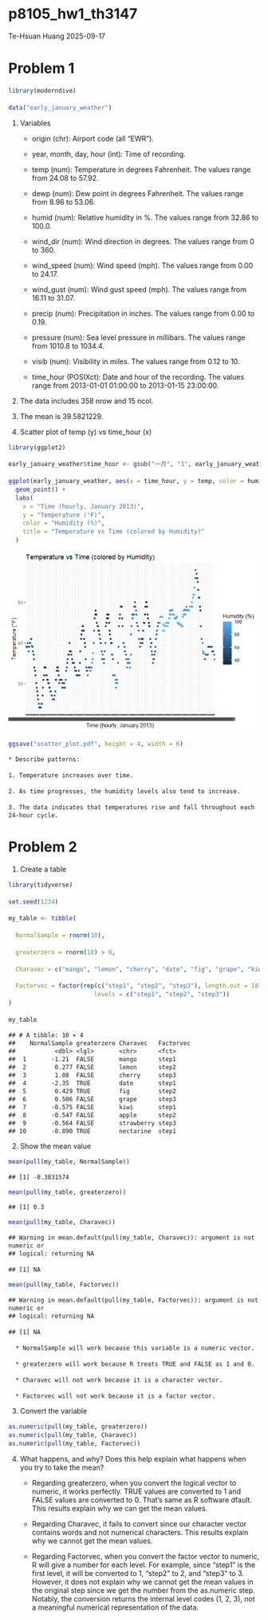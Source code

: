 p8105_hw1_th3147
================
Te-Hsuan Huang
2025-09-17

# Problem 1

``` r
library(moderndive)

data("early_january_weather")
```

1.  Variables

    - origin (chr): Airport code (all “EWR”).

    - year, month, day, hour (int): Time of recording.

    - temp (num): Temperature in degrees Fahrenheit. The values range
      from 24.08 to 57.92.

    - dewp (num): Dew point in degrees Fahrenheit. The values range from
      8.96 to 53.06.

    - humid (num): Relative humidity in %. The values range from 32.86
      to 100.0.

    - wind_dir (num): Wind direction in degrees. The values range from 0
      to 360.

    - wind_speed (num): Wind speed (mph). The values range from 0.00 to
      24.17.

    - wind_gust (num): Wind gust speed (mph). The values range from
      16.11 to 31.07.

    - precip (num): Precipitation in inches. The values range from 0.00
      to 0.19.

    - pressure (num): Sea level pressure in millibars. The values range
      from 1010.8 to 1034.4.

    - visib (num): Visibility in miles. The values range from 0.12 to
      10.

    - time_hour (POSIXct): Date and hour of the recording. The values
      range from 2013-01-01 01:00:00 to 2013-01-15 23:00:00.

2.  The data includes 358 nrow and 15 ncol.

3.  The mean is 39.5821229.

4.  Scatter plot of temp (y) vs time_hour (x)

``` r
library(ggplot2)

early_january_weather$time_hour <- gsub("一月", "1", early_january_weather$time_hour)

ggplot(early_january_weather, aes(x = time_hour, y = temp, color = humid)) +
  geom_point() +
  labs(
    x = "Time (hourly, January 2013)",
    y = "Temperature (°F)",
    color = "Humidity (%)",
    title = "Temperature vs Time (colored by Humidity)"
  )
```

![](p8105_hw1_th3147_files/figure-gfm/unnamed-chunk-2-1.png)<!-- -->

``` r
ggsave("scatter_plot.pdf", height = 4, width = 6)
```

    * Describe patterns:

    1. Temperature increases over time.

    2. As time progresses, the humidity levels also tend to increase.

    3. The data indicates that temperatures rise and fall throughout each 24-hour cycle.

# Problem 2

1.  Create a table

``` r
library(tidyverse)

set.seed(1234)

my_table <- tibble(
  
  NormalSample = rnorm(10),
  
  greaterzero = rnorm(10) > 0,
  
  Charavec = c("mango", "lemon", "cherry", "date", "fig", "grape", "kiwi", "apple", "strawberry", "nectarine"),
  
  Factorvec = factor(rep(c("step1", "step2", "step3"), length.out = 10),
                        levels = c("step1", "step2", "step3"))
)

my_table
```

    ## # A tibble: 10 × 4
    ##    NormalSample greaterzero Charavec   Factorvec
    ##           <dbl> <lgl>       <chr>      <fct>    
    ##  1       -1.21  FALSE       mango      step1    
    ##  2        0.277 FALSE       lemon      step2    
    ##  3        1.08  FALSE       cherry     step3    
    ##  4       -2.35  TRUE        date       step1    
    ##  5        0.429 TRUE        fig        step2    
    ##  6        0.506 FALSE       grape      step3    
    ##  7       -0.575 FALSE       kiwi       step1    
    ##  8       -0.547 FALSE       apple      step2    
    ##  9       -0.564 FALSE       strawberry step3    
    ## 10       -0.890 TRUE        nectarine  step1

2.  Show the mean value

``` r
mean(pull(my_table, NormalSample))
```

    ## [1] -0.3831574

``` r
mean(pull(my_table, greaterzero))
```

    ## [1] 0.3

``` r
mean(pull(my_table, Charavec))
```

    ## Warning in mean.default(pull(my_table, Charavec)): argument is not numeric or
    ## logical: returning NA

    ## [1] NA

``` r
mean(pull(my_table, Factorvec))
```

    ## Warning in mean.default(pull(my_table, Factorvec)): argument is not numeric or
    ## logical: returning NA

    ## [1] NA

      * NormalSample will work because this variable is a numeric vector.

      * greaterzero will work because R treats TRUE and FALSE as 1 and 0.

      * Charavec will not work because it is a character vector.

      * Factorvec will not work because it is a factor vector.

3.  Convert the variable

``` r
as.numeric(pull(my_table, greaterzero))
as.numeric(pull(my_table, Charavec))
as.numeric(pull(my_table, Factorvec))
```

4.  What happens, and why? Does this help explain what happens when you
    try to take the mean?

    - Regarding greaterzero, when you convert the logical vector to
      numeric, it works perfectly. TRUE values are converted to 1 and
      FALSE values are converted to 0. That’s same as R software dfault.
      This results explain why we can get the mean values.

    - Regarding Charavec, it fails to convert since our character vector
      contains words and not numerical characters. This results explain
      why we cannot get the mean values.

    - Regarding Factorvec, when you convert the factor vector to
      numeric, R will give a number for each level. For example, since
      “step1” is the first level, it will be converted to 1, “step2” to
      2, and “step3” to 3. However, it does not explain why we cannot
      get the mean values in the original step since we get the number
      from the as.numeric step. Notably, the conversion returns the
      internal level codes (1, 2, 3), not a meaningful numerical
      representation of the data.
